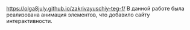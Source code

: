 https://olga8july.github.io/zakrivayuschiy-teg-f/
В данной работе была реализована анимация элементов, что добавило сайту интерактивности.